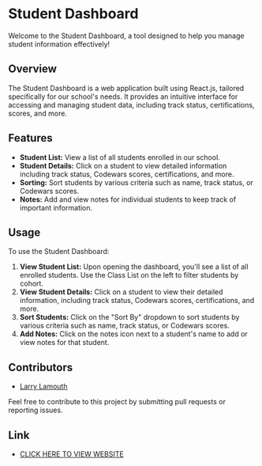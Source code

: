 # Student Dashboard

Welcome to the Student Dashboard, a tool designed to help you manage student information effectively!

## Overview

The Student Dashboard is a web application built using React.js, tailored specifically for our school's needs. It provides an intuitive interface for accessing and managing student data, including track status, certifications, scores, and more.

## Features

- **Student List:** View a list of all students enrolled in our school.
- **Student Details:** Click on a student to view detailed information including track status, Codewars scores, certifications, and more.
- **Sorting:** Sort students by various criteria such as name, track status, or Codewars scores.
- **Notes:** Add and view notes for individual students to keep track of important information.

## Usage

To use the Student Dashboard:

1. **View Student List:** Upon opening the dashboard, you'll see a list of all enrolled students. Use the Class List on the left to filter students by cohort.
2. **View Student Details:** Click on a student to view their detailed information, including track status, Codewars scores, certifications, and more.
3. **Sort Students:** Click on the "Sort By" dropdown to sort students by various criteria such as name, track status, or Codewars scores.
4. **Add Notes:** Click on the notes icon next to a student's name to add or view notes for that student.

## Contributors

- [Larry Lamouth](https://github.com/yourusername)

Feel free to contribute to this project by submitting pull requests or reporting issues.

## Link 

- [CLICK HERE TO VIEW WEBSITE](https://student-dashboard-industry.netlify.app/)
